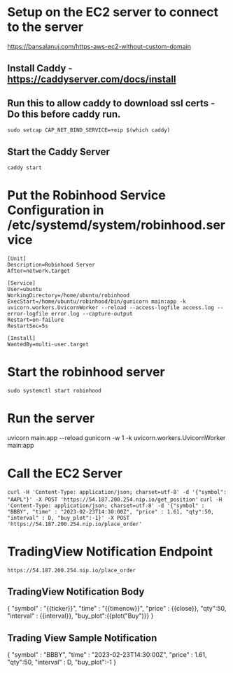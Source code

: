 # Setup on the EC2 server to connect to the server
https://bansalanuj.com/https-aws-ec2-without-custom-domain
## Install Caddy - https://caddyserver.com/docs/install
## Run this to allow caddy to download ssl certs - Do this before caddy run.
```sudo setcap CAP_NET_BIND_SERVICE=+eip $(which caddy)```
## Start the Caddy Server
```caddy start```

# Put the Robinhood Service Configuration in /etc/systemd/system/robinhood.service
```
[Unit]
Description=Robinhood Server
After=network.target

[Service]
User=ubuntu
WorkingDirectory=/home/ubuntu/robinhood
ExecStart=/home/ubuntu/robinhood/bin/gunicorn main:app -k uvicorn.workers.UvicornWorker --reload --access-logfile access.log --error-logfile error.log --capture-output
Restart=on-failure
RestartSec=5s

[Install]
WantedBy=multi-user.target
```

# Start the robinhood server
```sudo systemctl start robinhood```

# Run the server
uvicorn main:app --reload
gunicorn -w 1 -k uvicorn.workers.UvicornWorker main:app

# Call the EC2 Server
```curl -H 'Content-Type: application/json; charset=utf-8' -d '{"symbol": "AAPL"}' -X POST 'https://54.187.200.254.nip.io/get_position'```
```curl -H 'Content-Type: application/json; charset=utf-8' -d '{"symbol" : "BBBY", "time" : "2023-02-23T14:30:00Z", "price" : 1.61, "qty":50, "interval" : D, "buy_plot":-1}' -X POST 'https://54.187.200.254.nip.io/place_order'```

# TradingView Notification Endpoint
```https://54.187.200.254.nip.io/place_order```

## TradingView Notification Body
{
"symbol" : "{{ticker}}",
"time" : "{{timenow}}",
"price" : {{close}},
"qty":50,
"interval" : {{interval}},
 "buy_plot":{{plot("Buy")}}
}
## Trading View Sample Notification
{
"symbol" : "BBBY",
"time" : "2023-02-23T14:30:00Z",
"price" : 1.61,
"qty":50,
"interval" : D,
 "buy_plot":-1
}

